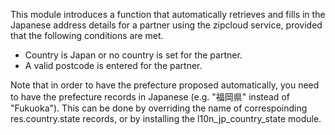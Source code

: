This module introduces a function that automatically retrieves and fills
in the Japanese address details for a partner using the zipcloud
service, provided that the following conditions are met.

- Country is Japan or no country is set for the partner.
- A valid postcode is entered for the partner.

Note that in order to have the prefecture proposed automatically, you
need to have the prefecture records in Japanese (e.g. "福岡県" instead
of "Fukuoka"). This can be done by overriding the name of correspoinding
res.country.state records, or by installing the l10n_jp_country_state
module.
